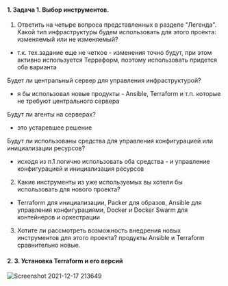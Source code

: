 #### 1. Задача 1. Выбор инструментов.
1. Ответить на четыре вопроса представленных в разделе "Легенда".
Какой тип инфраструктуры будем использовать для этого проекта: изменяемый или не изменяемый?
- т.к. тех.задание еще не четкое - изменения точно будут, при этом активно используется  Терраформ, поэтому использовать придется оба варианта

Будет ли центральный сервер для управления инфраструктурой?
- я бы использовал новые продукты - Ansible, Terraform и т.п. которые не требуют центрального сервера 

Будут ли агенты на серверах?
- это устаревшее решение

Будут ли использованы средства для управления конфигурацией или инициализации ресурсов?
- исходя из п.1 логично использовать оба средства - и управление конфигурацией и инициализация ресурсов

2. Какие инструменты из уже используемых вы хотели бы использовать для нового проекта?
- Terraform для инициализации, Packer для образов, Ansible для управления конфигурациями, Docker и Docker Swarm для контейнеров и оркестрации
3. Хотите ли рассмотреть возможность внедрения новых инструментов для этого проекта?
продукты Ansible и Terraform сравнительно новые.

#### 2. 3. Установка Terraform и его версий
![Screenshot 2021-12-17 213649](https://user-images.githubusercontent.com/87374285/146539331-01613c96-d45b-4335-a2ab-2082ece9fe43.png)

